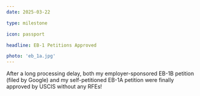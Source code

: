 ```yaml
---
date: 2025-03-22

type: milestone

icon: passport

headline: EB-1 Petitions Approved

photo: 'eb_1a.jpg'
---
```


After a long processing delay,
both my employer-sponsored EB-1B petition (filed by Google)
and my self-petitioned EB-1A petition
were finally approved by USCIS without any RFEs!
